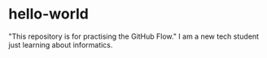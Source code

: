# hello-world
"This repository is for practising the GitHub Flow."
I am a new tech student just learning about informatics.
